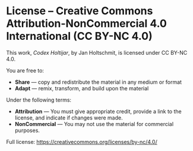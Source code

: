 # License – Creative Commons Attribution-NonCommercial 4.0 International (CC BY-NC 4.0)

This work, *Codex Holtijar*, by Jan Holtschmit, is licensed under CC BY-NC 4.0.

You are free to:

- **Share** — copy and redistribute the material in any medium or format
- **Adapt** — remix, transform, and build upon the material

Under the following terms:

- **Attribution** — You must give appropriate credit, provide a link to the license, and indicate if changes were made.
- **NonCommercial** — You may not use the material for commercial purposes.

Full license: https://creativecommons.org/licenses/by-nc/4.0/
